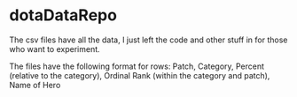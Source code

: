 # dotaDataRepo

The csv files have all the data, I just left the code and other stuff in for those who want to experiment.

The files have the following format for rows:
Patch, Category, Percent (relative to the category), Ordinal Rank (within the category and patch), Name of Hero
